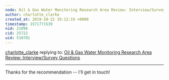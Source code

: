 ```yaml
---
node: Oil & Gas Water Monitoring Research Area Review: Interview/Survey Questions
author: charlotte_clarke
created_at: 2019-10-22 19:12:19 +0000
timestamp: 1571771539
nid: 21096
cid: 25722
uid: 510781
---
```




[charlotte_clarke](../profile/charlotte_clarke) replying to: [Oil & Gas Water Monitoring Research Area Review: Interview/Survey Questions](../notes/charlotte_clarke/10-06-2019/oil-gas-water-monitoring-research-area-review-interview-survey-questions)

----
Thanks for the recommendation -- I'll get in touch!